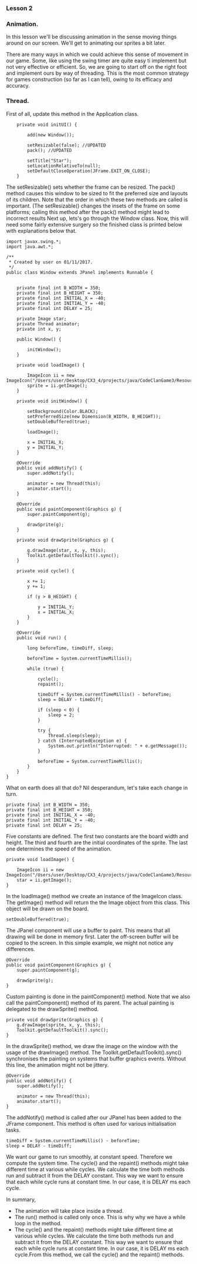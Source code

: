 ### Lesson 2

### Animation.

In this lesson we'll be discussing animation in the sense moving things around on our screen.
We'll get to animating our sprites a bit later.

There are many ways in which we could achieve this sense of movement in our game. Some, like using the swing timer are quite easy ti implement but not very effective or efficient.
So, we are going to start off on the right foot and implement ours by way of threading. This is the most common strategy for games construction (so far as I can tell), owing to its efficacy and accuracy.

### Thread.

First of all, update this method in the Application class.

```
    private void initUI() {

        add(new Window());

        setResizable(false); //UPDATED
        pack(); //UPDATED

        setTitle("Star");
        setLocationRelativeTo(null);
        setDefaultCloseOperation(JFrame.EXIT_ON_CLOSE);
    }

```



The setResizable() sets whether the frame can be resized. The pack() method causes this window to be sized to fit the preferred size and layouts of its children.
Note that the order in which these two methods are called is important. (The setResizable() changes the insets of the frame on some platforms; calling this method after the pack() method might lead to incorrect results
Next up, lets's go through the Window class.
Now, this will need some fairly extensive surgery so the finished class is printed below with explanations below that.

```
import javax.swing.*;
import java.awt.*;

/**
 * Created by user on 01/11/2017.
 */
public class Window extends JPanel implements Runnable {


    private final int B_WIDTH = 350;
    private final int B_HEIGHT = 350;
    private final int INITIAL_X = -40;
    private final int INITIAL_Y = -40;
    private final int DELAY = 25;

    private Image star;
    private Thread animator;
    private int x, y;

    public Window() {

        initWindow();
    }

    private void loadImage() {

        ImageIcon ii = new ImageIcon("/Users/user/Desktop/CX3_4/projects/java/CodeClanGame3/Resources/player1.png");
        sprite = ii.getImage();
    }

    private void initWindow() {

        setBackground(Color.BLACK);
        setPreferredSize(new Dimension(B_WIDTH, B_HEIGHT));
        setDoubleBuffered(true);

        loadImage();

        x = INITIAL_X;
        y = INITIAL_Y;
    }

    @Override
    public void addNotify() {
        super.addNotify();

        animator = new Thread(this);
        animator.start();
    }

    @Override
    public void paintComponent(Graphics g) {
        super.paintComponent(g);

        drawSprite(g);
    }

    private void drawSprite(Graphics g) {

        g.drawImage(star, x, y, this);
        Toolkit.getDefaultToolkit().sync();
    }

    private void cycle() {

        x += 1;
        y += 1;

        if (y > B_HEIGHT) {

            y = INITIAL_Y;
            x = INITIAL_X;
        }
    }

    @Override
    public void run() {

        long beforeTime, timeDiff, sleep;

        beforeTime = System.currentTimeMillis();

        while (true) {

            cycle();
            repaint();

            timeDiff = System.currentTimeMillis() - beforeTime;
            sleep = DELAY - timeDiff;

            if (sleep < 0) {
                sleep = 2;
            }

            try {
                Thread.sleep(sleep);
            } catch (InterruptedException e) {
                System.out.println("Interrupted: " + e.getMessage());
            }

            beforeTime = System.currentTimeMillis();
        }
    }
}
```

What on earth does all that do? Nil desperandum, let's take each change in turn.


```
private final int B_WIDTH = 350;
private final int B_HEIGHT = 350;
private final int INITIAL_X = -40;
private final int INITIAL_Y = -40;
private final int DELAY = 25;
```

Five constants are defined. The first two constants are the board width and height.
The third and fourth are the initial coordinates of the sprite.
The last one determines the speed of the animation.

```
private void loadImage() {

    ImageIcon ii = new ImageIcon("/Users/user/Desktop/CX3_4/projects/java/CodeClanGame3/Resources/player1.png");
    star = ii.getImage();
}
```

In the loadImage() method we create an instance of the ImageIcon class.
The getImage() method will return the the Image object from this class.
This object will be drawn on the board.

```
setDoubleBuffered(true);
```

The JPanel component will use a buffer to paint. This means that all drawing will be done in memory first.
Later the off-screen buffer will be copied to the screen. In this simple example, we might not notice any differences.

```
@Override
public void paintComponent(Graphics g) {
    super.paintComponent(g);

    drawSprite(g);
}
```

Custom painting is done in the paintComponent() method. Note that we also call the paintComponent() method of its parent.
The actual painting is delegated to the drawSprite() method.

```
private void drawSprite(Graphics g) {
    g.drawImage(sprite, x, y, this);
    Toolkit.getDefaultToolkit().sync();
}
```

In the drawSprite() method, we draw the image on the window with the usage of the drawImage() method.
The Toolkit.getDefaultToolkit().sync() synchronises the painting on systems that buffer graphics events.
Without this line, the animation might not be jittery.

```
@Override
public void addNotify() {
    super.addNotify();

    animator = new Thread(this);
    animator.start();
}
```

The addNotify() method is called after our JPanel has been added to the JFrame component.
This method is often used for various initialisation tasks.

```
timeDiff = System.currentTimeMillis() - beforeTime;
sleep = DELAY - timeDiff;
```

We want our game to run smoothly, at constant speed. Therefore we compute the system time.
The cycle() and the repaint() methods might take different time at various while cycles.
We calculate the time both methods run and subtract it from the DELAY constant.
This way we want to ensure that each while cycle runs at constant time.
In our case, it is DELAY ms each cycle.



In summary,
- The animation will take place inside a thread.
- The run() method is called only once. This is why why we have a while loop in the method.
- The cycle() and the repaint() methods might take different time at various while cycles. We calculate the time both methods run and subtract it from the DELAY constant. This way we want to ensure that each while cycle runs at constant time.
In our case, it is DELAY ms each cycle.From this method, we call the cycle() and the repaint() methods.












